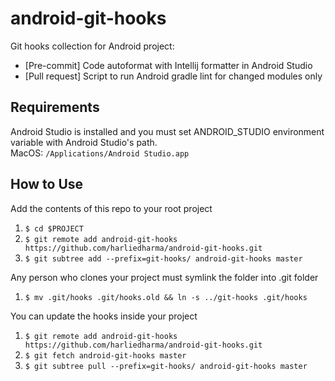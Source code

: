 # android-git-hooks
Git hooks collection for Android project:
- [Pre-commit] Code autoformat with Intellij formatter in Android Studio
- [Pull request] Script to run Android gradle lint for changed modules only

Requirements
------------
Android Studio is installed and you must set ANDROID_STUDIO environment variable with Android Studio's path.  
MacOS: `/Applications/Android Studio.app`  

How to Use
----------
Add the contents of this repo to your root project
1. `$ cd $PROJECT`
2. `$ git remote add android-git-hooks https://github.com/harliedharma/android-git-hooks.git`
3. `$ git subtree add --prefix=git-hooks/ android-git-hooks master`

Any person who clones your project must symlink the folder into .git folder
1. `$ mv .git/hooks .git/hooks.old && ln -s ../git-hooks .git/hooks`

You can update the hooks inside your project
1. `$ git remote add android-git-hooks https://github.com/harliedharma/android-git-hooks.git`
2. `$ git fetch android-git-hooks master`
3. `$ git subtree pull --prefix=git-hooks/ android-git-hooks master`

